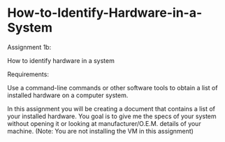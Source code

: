 # How-to-Identify-Hardware-in-a-System

Assignment 1b:

How to identify hardware in a system

Requirements:

Use a command-line commands or other software tools to obtain a list of installed hardware on a computer system.

In this assignment you will be creating a document that contains a list of your installed hardware. You goal is to give me the specs of your system without opening it or looking at manufacturer/O.E.M. details of your machine.
(Note: You are not installing the VM in this assignment)
